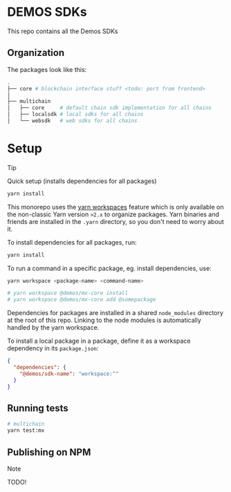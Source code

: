 # DEMOS SDKs

This repo contains all the Demos SDKs

## Organization

The packages look like this:

```sh
.
├── core # blockchain interface stuff <todo: port from frontend>
│
├── multichain
│   ├── core     # default chain sdk implementation for all chains
│   ├── localsdk # local sdks for all chains
│   └── websdk   # web sdks for all chains
```

# Setup

> [!TIP]
> Quick setup (installs dependencies for all packages)
>
> ```sh
> yarn install
> ```

This monorepo uses the [yarn workspaces](https://yarnpkg.com/features/workspaces) feature which is only available on the non-classic Yarn version `>2.x` to organize packages. Yarn binaries and friends are installed in the `.yarn` directory, so you don't need to worry about it.

To install dependencies for all packages, run:

```sh
yarn install
```

To run a command in a specific package, eg. install dependencies, use:

```sh
yarn workspace <package-name> <command-name>

# yarn workspace @demos/mx-core install
# yarn workspace @demos/mx-core add @somepackage
```

Dependencies for packages are installed in a shared `node_modules` directory at the root of this repo. Linking to the node modules is automatically handled by the yarn workspace.

To install a local package in a package, define it as a workspace dependency in its `package.json`:

```json
{
  "dependencies": {
    "@demos/sdk-name": "workspace:^"
  }
}
```

## Running tests

```sh
# multichain
yarn test:mx
```

## Publishing on NPM

> [!NOTE]
> 
> TODO!
